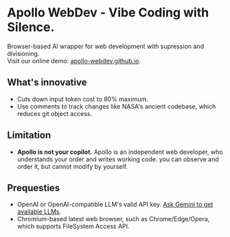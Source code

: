 # Apollo WebDev - Vibe Coding with Silence.
Browser-based AI wrapper for web development with supression and divisioning.\
Visit our online demo: [apollo-webdev.github.io](https://apollo-webdev.github.io).

## What's innovative
+ Cuts down input token cost to 80% maximum.
+ Use comments to track changes like NASA's ancient codebase, which reduces git object access.

## Limitation
+ **Apollo is not your copilot.** Apollo is an independent web developer, who understands your order and writes working code. you can observe and order it, but cannot modify by yourself.

## Prequesties
+ OpenAI or OpenAI-compatible LLM's valid API key. [Ask Gemini to get available LLMs](https://g.co/gemini/share/c942f13fa8ef).
+ Chromium-based latest web browser, such as Chrome/Edge/Opera, which supports FileSystem Access API.